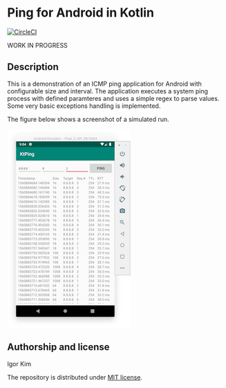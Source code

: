 # Ping for Android in Kotlin

[![CircleCI](https://circleci.com/gh/igorskh/kt_ping.svg?style=svg)](https://circleci.com/gh/igorskh/kt_ping)

WORK IN PROGRESS

## Description
This is a demonstration of an ICMP ping application for Android with configurable size and interval. The application executes a system ping process with defined paramteres and uses a simple regex to parse values. Some very basic exceptions handling is implemented.

The figure below shows a screenshot of a simulated run.

![](public/screenshot.png)

## Authorship and license
Igor Kim

The repository is distributed under [MIT license](LICENSE.MD).

